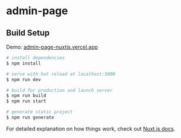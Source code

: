 # admin-page

## Build Setup
Demo: [admin-page-nuxtjs.vercel.app](https://admin-page-nuxtjs.vercel.app)
```bash
# install dependencies
$ npm install

# serve with hot reload at localhost:3000
$ npm run dev

# build for production and launch server
$ npm run build
$ npm run start

# generate static project
$ npm run generate
```

For detailed explanation on how things work, check out [Nuxt.js docs](https://nuxtjs.org).
